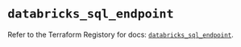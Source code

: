 # `databricks_sql_endpoint`

Refer to the Terraform Registory for docs: [`databricks_sql_endpoint`](https://registry.terraform.io/providers/databricks/databricks/1.23.0/docs/resources/sql_endpoint).
